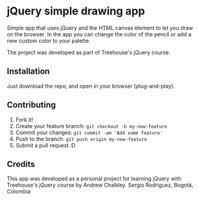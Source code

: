 # jQuery simple drawing app

Simple app that uses jQuery and the HTML canvas element to let you draw on the browser.
In the app you can change the color of the pencil or add a new custom color to your palette.

The project was developed as part of Treehouse's jQuery course.

## Installation

Just download the repo, and open in your browser (plug-and-play).


## Contributing

1. Fork it!
2. Create your feature branch: `git checkout -b my-new-feature`
3. Commit your changes: `git commit -am 'Add some feature'`
4. Push to the branch: `git push origin my-new-feature`
5. Submit a pull request :D


## Credits

This app was developed as a personal project for learning jQuery with Treehouse's jQuery course by Andrew Chalkley.
Sergio Rodríguez, Bogotá, Colombia
